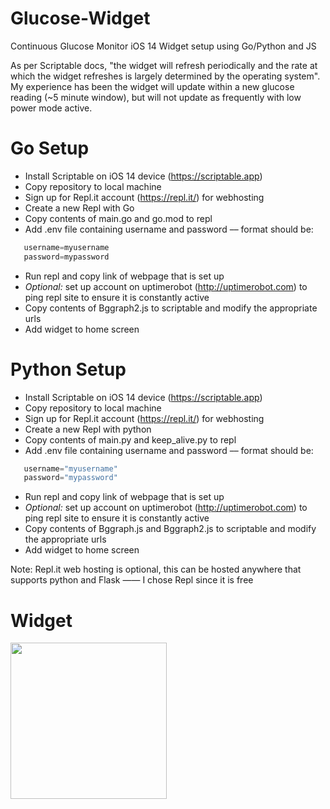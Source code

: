 # Glucose-Widget
Continuous Glucose Monitor iOS 14 Widget setup using Go/Python and JS

As per Scriptable docs, "the widget will refresh periodically and the rate at which the widget refreshes is largely determined by the operating system". My experience has been the widget will update within a new glucose reading (~5 minute window), but will not update as frequently with low power mode active.

# Go Setup 
* Install Scriptable on iOS 14 device (https://scriptable.app)
* Copy repository to local machine
* Sign up for Repl.it account (https://repl.it/) for webhosting
* Create a new Repl with Go
* Copy contents of main.go and go.mod to repl
* Add .env file containing username and password –– format should be:
```python
   username=myusername
   password=mypassword
```
* Run repl and copy link of webpage that is set up
* _Optional:_ set up account on uptimerobot (http://uptimerobot.com) to ping repl site to ensure it is constantly active
* Copy contents of Bggraph2.js to scriptable and modify the appropriate urls
* Add widget to home screen

# Python Setup 
* Install Scriptable on iOS 14 device (https://scriptable.app)
* Copy repository to local machine
* Sign up for Repl.it account (https://repl.it/) for webhosting
* Create a new Repl with python
* Copy contents of main.py and keep_alive.py to repl
* Add .env file containing username and password –– format should be:
```python
   username="myusername"
   password="mypassword"
```
* Run repl and copy link of webpage that is set up
* _Optional:_ set up account on uptimerobot (http://uptimerobot.com) to ping repl site to ensure it is constantly active
* Copy contents of Bggraph.js and Bggraph2.js to scriptable and modify the appropriate urls
* Add widget to home screen

Note: Repl.it web hosting is optional, this can be hosted anywhere that supports python and Flask —— I chose Repl since it is free

# Widget
<img src="https://i.imgur.com/EhpGp2M.jpeg" width=250>
